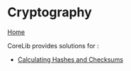 # Cryptography

[Home](./README.md)

CoreLib provides solutions for :
* [Calculating Hashes and  Checksums](./Crytography/CalcHashesAndChecksums.md)
